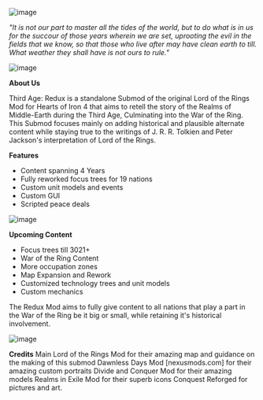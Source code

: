 ![image](https://github.com/EquanMannequim/Third-Age-Redux/assets/142544445/0952de53-494d-4972-9517-c6d478d68322)

*"It is not our part to master all the tides of the world, but to do what is in us for the succour of those years wherein we are set, uprooting the evil in the fields that we know, so that those who live after may have clean earth to till. What weather they shall have is not ours to rule."*

![image](https://github.com/EquanMannequim/Third-Age-Redux/assets/142544445/0ed003fa-5066-401c-82bd-01f4e22a32b1)

**About Us**

Third Age: Redux is a standalone Submod of the original Lord of the Rings Mod for Hearts of Iron 4 that aims to retell the story of the Realms of Middle-Earth during the Third Age, Culminating into the War of the Ring. This Submod focuses mainly on adding historical and plausible alternate content while staying true to the writings of J. R. R. Tolkien and Peter Jackson's interpretation of Lord of the Rings.

**Features**

+ Content spanning 4 Years
+ Fully reworked focus trees for 19 nations
+ Custom unit models and events
+ Custom GUI
+ Scripted peace deals

![image](https://github.com/EquanMannequim/Third-Age-Redux/assets/142544445/2de91562-9304-4b8a-bed5-8185fe52bb57)

**Upcoming Content**

- Focus trees till 3021+
- War of the Ring Content
- More occupation zones
- Map Expansion and Rework
- Customized technology trees and unit models
- Custom mechanics

The Redux Mod aims to fully give content to all nations that play a part in the War of the Ring be it big or small, while retaining it's historical involvement.

![image](https://github.com/EquanMannequim/Third-Age-Redux/assets/142544445/391f1115-23f7-4f08-a5bc-9e85fa6a111d)

**Credits**
Main Lord of the Rings Mod for their amazing map and guidance on the making of this submod
Dawnless Days Mod [nexusmods.com] for their amazing custom portraits
Divide and Conquer Mod for their amazing models
Realms in Exile Mod for their superb icons
Conquest Reforged for pictures and art.
